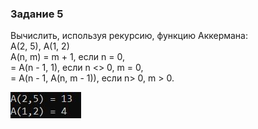 ### Задание 5 ###

Вычислить, используя рекурсию, функцию Аккермана:<br/>
A(2, 5), A(1, 2)<br/>
A(n, m) = m + 1, если n = 0,<br/>
        = A(n - 1, 1), если n <> 0, m = 0,<br/>
        = A(n - 1, A(n, m - 1)), если n> 0, m > 0.<br/>

![Image alt](https://github.com/sergey-crusher/Skillbox_CSharp/blob/master/5.%20SeparatingLogic-UsingMethods/5/result.JPG) 